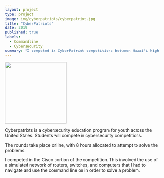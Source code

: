 ```yaml
---
layout: project
type: project
image: img/cyberpatriots/cyberpatriot.jpg
title: "CyberPatriots"
date: 2019
published: true
labels:
  - Commandline
  - Cybersecurity
summary: "I competed in CyberPatriot competitions between Hawai'i high schools in a variety of cybersecurity tasks."
---
```


<div class="text-center p-4">
  <img width="200px" src="../img/cyberpatriots/cyberpat-img.jpg" class="img-thumbnail" >
</div>

Cyberpatriots is a cybersecurity education program for youth across the United States. Students will compete in cybersecurity competitions.

The rounds take place online, with 8 hours allocated to attempt to solve the problems.

I competed in the Cisco portion of the competition. This involved the use of a simulated network of routers, switches, and computers that I had to navigate and use the command line on in order to solve a problem. 
